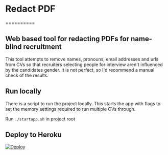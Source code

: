 # Redact PDF
==========

## Web based tool for redacting PDFs for name-blind recruitment

This tool attempts to remove names, pronouns, email addresses and urls from CVs so that recruiters selecting people for 
interview aren't influenced by the candidates gender. It is not perfect, so I'd recommend a manual check of the results.

## Run locally

There is a script to run the project locally. This starts the app with flags to set the memory settings required to run multiple CVs through.

Run `./startapp.sh` in project root

## Deploy to Heroku

[![Deploy](https://www.herokucdn.com/deploy/button.svg)](https://heroku.com/deploy)
